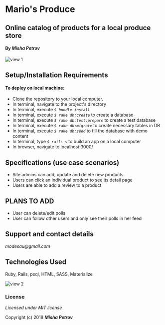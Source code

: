 # Mario's Produce 

## Online catalog of products for a local produce store

#### By _**Misha Petrov**_

![view 1](https://i.imgur.com/K4JZpiS.png)

## Setup/Installation Requirements

#### To deploy on local machine: 

* Clone the repository to your local computer.
* In terminal, navigate to the project's directory
* In terminal, execute _`$ bundle install`_
* In terminal, execute _`$ rake db:create`_ to create a database
* In terminal, execute _`$ rake db:test:prepare`_ to create a test database
* In terminal, execute _`$ rake db:migrate`_ to create necessary tables in DB
* In terminal, execute _`$ rake db:seed`_ to fill the database with demo content
* In terminal, type _`$ rails s`_ to build an app on a local computer
* In browser, navigate to localhost:3000/

## Specifications (use case scenarios)

* Site admins can add, update and delete new products.
* Users can click an individual product to see its detail page
* Users are able to add a review to a product.


## PLANS TO ADD

* User can delete/edit polls
* User can follow other users and only see their polls in her feed

## Support and contact details

_modesau@gmail.com_

## Technologies Used

Ruby, Rails, psql, HTML, SASS, Materialize


![view 2](https://i.imgur.com/3Rl1phM.png)


### License

*Licensed under MIT license*

Copyright (c) 2018 **_Misha Petrov_**
